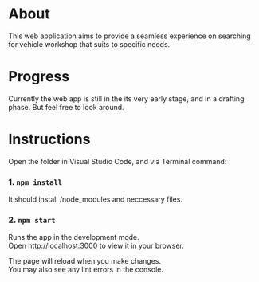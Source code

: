 # About
This web application aims to provide a seamless experience on searching for vehicle workshop that suits to specific needs. 

# Progress
Currently the web app is still in the its very early stage, and in a drafting phase. But feel free to look around.

# Instructions

Open the folder in Visual Studio Code, and via Terminal command:

### 1. `npm install`

It should install /node_modules and neccessary files.

### 2. `npm start`

Runs the app in the development mode.\
Open [http://localhost:3000](http://localhost:3000) to view it in your browser.

The page will reload when you make changes.\
You may also see any lint errors in the console.
